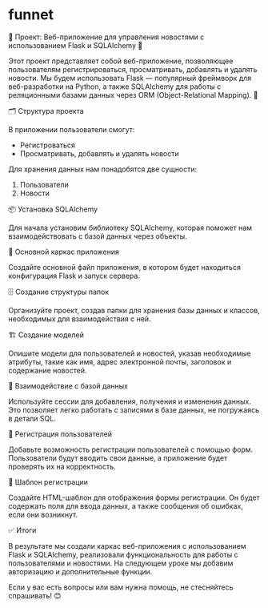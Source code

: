 # funnet
🌟 Проект: Веб-приложение для управления новостями с использованием Flask и SQLAlchemy 🌟

Этот проект представляет собой веб-приложение, позволяющее пользователям регистрироваться, просматривать, добавлять и удалять новости. Мы будем использовать Flask — популярный фреймворк для веб-разработки на Python, а также SQLAlchemy для работы с реляционными базами данных через ORM (Object-Relational Mapping). 🚀

🗂 Структура проекта

В приложении пользователи смогут:
- Регистроваться
- Просматривать, добавлять и удалять новости

Для хранения данных нам понадобятся две сущности:
1. Пользователи
2. Новости

📦 Установка SQLAlchemy

Для начала установим библиотеку SQLAlchemy, которая поможет нам взаимодействовать с базой данных через объекты.

 📄 Основной каркас приложения

Создайте основной файл приложения, в котором будет находиться конфигурация Flask и запуск сервера.

 🗄 Создание структуры папок

Организуйте проект, создав папки для хранения базы данных и классов, необходимых для взаимодействия с ней.

🏗 Создание моделей

Опишите модели для пользователей и новостей, указав необходимые атрибуты, такие как имя, адрес электронной почты, заголовок и содержание новостей.

🔄 Взаимодействие с базой данных

Используйте сессии для добавления, получения и изменения данных. Это позволяет легко работать с записями в базе данных, не погружаясь в детали SQL.

📝 Регистрация пользователей

Добавьте возможность регистрации пользователей с помощью форм. Пользователи будут вводить свои данные, а приложение будет проверять их на корректность.

 📜 Шаблон регистрации

Создайте HTML-шаблон для отображения формы регистрации. Он будет содержать поля для ввода данных, а также сообщения об ошибках, если они возникнут.

 ✅ Итоги

В результате мы создали каркас веб-приложения с использованием Flask и SQLAlchemy, реализовали функциональность для работы с пользователями и новостями. На следующем уроке мы добавим авторизацию и дополнительные функции.

Если у вас есть вопросы или вам нужна помощь, не стесняйтесь спрашивать! 😊
